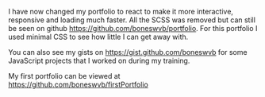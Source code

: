 
I have now changed my portfolio to react to make it more interactive, responsive and loading much faster. All the SCSS was removed but can still be seen on github https://github.com/boneswvb/portfolio. For this portfolio I used minimal CSS to see how little I can get away with.

You can also see my gists on https://gist.github.com/boneswvb for some JavaScript projects that I worked on during my training.

My first portfolio can be viewed at https://github.com/boneswvb/firstPortfolio

